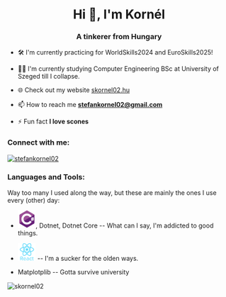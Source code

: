 <h1 align="center">Hi 👋, I'm Kornél</h1>
<h3 align="center">A tinkerer from Hungary</h3>

- 🛠 I'm currently practicing for WorldSkills2024 and EuroSkills2025!

- 👨‍🎓 I'm currently studying Computer Engineering BSc at University of Szeged till I collapse.

- 🌐 Check out my website [skornel02.hu](https://skornel02.hu)

- 📫 How to reach me **stefankornel02@gmail.com**

- ⚡ Fun fact **I love scones**

<h3 align="left">Connect with me:</h3>
<p align="left">
<a href="https://fb.com/stefankornel02" target="blank"><img align="center" src="https://raw.githubusercontent.com/rahuldkjain/github-profile-readme-generator/master/src/images/icons/Social/facebook.svg" alt="stefankornel02" height="30" width="40" /></a>
</p>

<h3 align="left">Languages and Tools:</h3>
<p align="left"> 
Way too many I used along the way, but these are mainly the ones I use every (other) day:
    
</p>

- <img src="https://raw.githubusercontent.com/devicons/devicon/master/icons/csharp/csharp-original.svg" alt="csharp" width="40" height="40"/>, Dotnet, Dotnet Core -- What can I say, I'm addicted to good things.

- <img src="https://raw.githubusercontent.com/devicons/devicon/master/icons/react/react-original-wordmark.svg" alt="react" width="40" height="40"/> -- I'm a sucker for the olden ways.

- Matplotplib -- Gotta survive university

<p>
<img align="center" src="https://github-readme-stats.vercel.app/api/top-langs?username=skornel02&show_icons=true&locale=en&layout=compact" alt="skornel02" />
</p>
